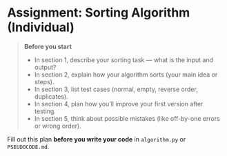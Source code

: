 # Assignment: Sorting Algorithm (Individual)

>  **Before you start**
> - In section 1, describe your sorting task — what is the input and output?  
> - In section 2, explain how your algorithm sorts (your main idea or steps).  
> - In section 3, list test cases (normal, empty, reverse order, duplicates).  
> - In section 4, plan how you’ll improve your first version after testing.  
> - In section 5, think about possible mistakes (like off-by-one errors or wrong order).  

Fill out this plan **before you write your code** in `algorithm.py` or `PSEUDOCODE.md`.


